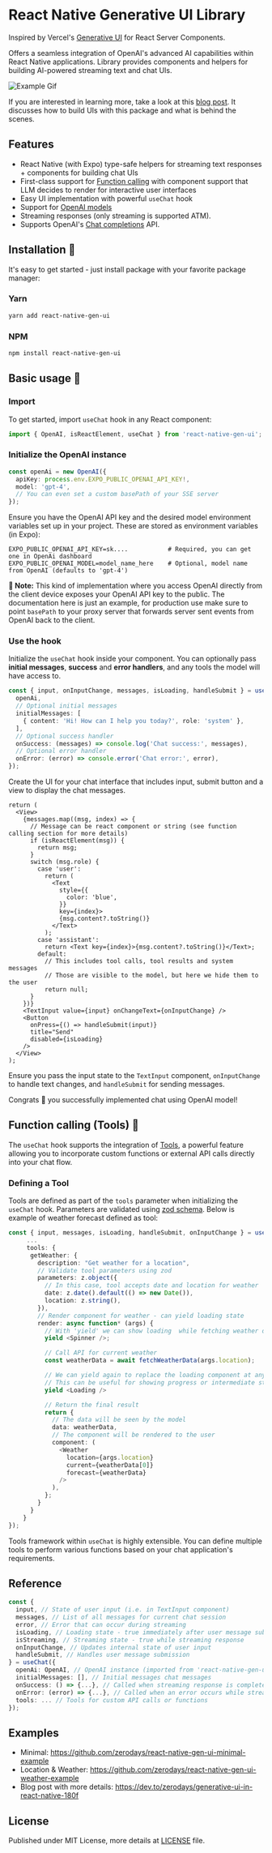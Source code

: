 # React Native Generative UI Library

Inspired by Vercel's [Generative UI](https://sdk.vercel.ai/docs/concepts/ai-rsc) for React Server Components.

Offers a seamless integration of OpenAI's advanced AI capabilities within React Native applications. Library provides components and helpers for building AI-powered streaming text and chat UIs.

![Example Gif](assets/example.gif)

If you are interested in learning more, take a look at this [blog post](https://dev.to/zerodays/generative-ui-in-react-native-180f). It discusses how to build UIs with this package and what is behind the scenes.

## Features

- React Native (with Expo) type-safe helpers for streaming text responses + components for building chat UIs
- First-class support for [Function calling](https://platform.openai.com/docs/guides/function-calling) with component support that LLM decides to render for interactive user interfaces
- Easy UI implementation with powerful `useChat` hook
- Support for [OpenAI models](https://platform.openai.com/docs/guides/text-generation)
- Streaming responses (only streaming is supported ATM).
- Supports OpenAI's [Chat completions](https://platform.openai.com/docs/guides/text-generation/chat-completions-api) API.

## Installation :rocket:

It's easy to get started - just install package with your favorite package manager:

### Yarn

```bash
yarn add react-native-gen-ui
```

### NPM

```bash
npm install react-native-gen-ui
```

## Basic usage :tada:

### Import

To get started, import `useChat` hook in any React component:

```ts
import { OpenAI, isReactElement, useChat } from 'react-native-gen-ui';
```

### Initialize the OpenAI instance

```ts
const openAi = new OpenAI({
  apiKey: process.env.EXPO_PUBLIC_OPENAI_API_KEY!,
  model: 'gpt-4',
  // You can even set a custom basePath of your SSE server
});
```

Ensure you have the OpenAI API key and the desired model environment variables set up in your project. These are stored as environment variables (in Expo):

```
EXPO_PUBLIC_OPENAI_API_KEY=sk....           # Required, you can get one in OpenAi dashboard
EXPO_PUBLIC_OPENAI_MODEL=model_name_here    # Optional, model name from OpenAI (defaults to 'gpt-4')
```

**🚨 Note:** This kind of implementation where you access OpenAI directly from the client device exposes your OpenAI API key to the public. The documentation here is just an example, for production use make sure to point `basePath` to your proxy server that forwards server sent events from OpenAI back to the client.

### Use the hook

Initialize the `useChat` hook inside your component. You can optionally pass **initial messages**, **success** and **error handlers**, and any tools the model will have access to.

```ts
const { input, onInputChange, messages, isLoading, handleSubmit } = useChat({
  openAi,
  // Optional initial messages
  initialMessages: [
    { content: 'Hi! How can I help you today?', role: 'system' },
  ],
  // Optional success handler
  onSuccess: (messages) => console.log('Chat success:', messages),
  // Optional error handler
  onError: (error) => console.error('Chat error:', error),
});
```

Create the UI for your chat interface that includes input, submit button and a view to display the chat messages.

```tsx
return (
  <View>
    {messages.map((msg, index) => {
      // Message can be react component or string (see function calling section for more details)
      if (isReactElement(msg)) {
        return msg;
      }
      switch (msg.role) {
        case 'user':
          return (
            <Text
              style={{
                color: 'blue',
              }}
              key={index}>
              {msg.content?.toString()}
            </Text>
          );
        case 'assistant':
          return <Text key={index}>{msg.content?.toString()}</Text>;
        default:
          // This includes tool calls, tool results and system messages
          // Those are visible to the model, but here we hide them to the user
          return null;
      }
    })}
    <TextInput value={input} onChangeText={onInputChange} />
    <Button
      onPress={() => handleSubmit(input)}
      title="Send"
      disabled={isLoading}
    />
  </View>
);
```

Ensure you pass the input state to the `TextInput` component, `onInputChange` to handle text changes, and `handleSubmit` for sending messages.

Congrats :tada: you successfully implemented chat using OpenAI model!

## Function calling (Tools) :wrench:

The `useChat` hook supports the integration of [Tools](https://platform.openai.com/docs/api-reference/chat/create#chat-create-tools), a powerful feature allowing you to incorporate custom functions or external API calls directly into your chat flow.

### Defining a Tool

Tools are defined as part of the `tools` parameter when initializing the `useChat` hook. Parameters are validated using [zod schema](https://zod.dev/). Below is example of weather forecast defined as tool:

```ts
const { input, messages, isLoading, handleSubmit, onInputChange } = useChat({
     ...
     tools: {
      getWeather: {
        description: "Get weather for a location",
        // Validate tool parameters using zod
        parameters: z.object({
          // In this case, tool accepts date and location for weather
          date: z.date().default(() => new Date()),
          location: z.string(),
        }),
        // Render component for weather - can yield loading state
        render: async function* (args) {
          // With 'yield' we can show loading  while fetching weather data
          yield <Spinner />;

          // Call API for current weather
          const weatherData = await fetchWeatherData(args.location);

          // We can yield again to replace the loading component at any time.
          // This can be useful for showing progress or intermediate states.
          yield <Loading />

          // Return the final result
          return {
            // The data will be seen by the model
            data: weatherData,
            // The component will be rendered to the user
            component: (
              <Weather
                location={args.location}
                current={weatherData[0]}
                forecast={weatherData}
              />
            ),
          };
        }
      }
    }
});
```

Tools framework within `useChat` is highly extensible. You can define multiple tools to perform various functions based on your chat application's requirements.

## Reference

```ts
const {
  input, // State of user input (i.e. in TextInput component)
  messages, // List of all messages for current chat session
  error, // Error that can occur during streaming
  isLoading, // Loading state - true immediately after user message submission
  isStreaming, // Streaming state - true while streaming response
  onInputChange, // Updates internal state of user input
  handleSubmit, // Handles user message submission
} = useChat({
  openAi: OpenAI, // OpenAI instance (imported from 'react-native-gen-ui')
  initialMessages: [], // Initial messages chat messages
  onSuccess: () => {...}, // Called when streaming response is completed
  onError: (error) => {...}, // Called when an error occurs while streaming
  tools: ... // Tools for custom API calls or functions
});
```

## Examples

- Minimal: https://github.com/zerodays/react-native-gen-ui-minimal-example
- Location & Weather: https://github.com/zerodays/react-native-gen-ui-weather-example
- Blog post with more details: https://dev.to/zerodays/generative-ui-in-react-native-180f

## License

Published under MIT License, more details at [LICENSE](LICENSE) file.
